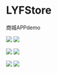 # LYFStore
商城APPdemo

![](https://github.com/sadrose/LYFStore/blob/master/Show/zhuye.png)
![](https://github.com/sadrose/LYFStore/blob/master/Show/shopcart.png)

![](https://github.com/sadrose/LYFStore/blob/master/Show/screen.png)
![](https://github.com/sadrose/LYFStore/blob/master/Show/pay.png)

![](https://github.com/sadrose/LYFStore/blob/master/Show/order.png)
![](https://github.com/sadrose/LYFStore/blob/master/Show/detail.png)


